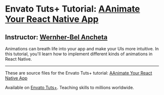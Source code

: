 # Envato Tuts+ Tutorial: [AAnimate Your React Native App][published url]
## Instructor: [Wernher-Bel Ancheta][instructor url]


Animations can breath life into your app and make your UIs more intuitive. In this tutorial, you'll learn how to implement different kinds of animations in React Native.


------

These are source files for the Envato Tuts+ tutorial: [AAnimate Your React Native App][published url]

Available on [Envato Tuts+](https://tutsplus.com). Teaching skills to millions worldwide.

[published url]: http://code.tutsplus.com/tutorials/working-with-animations-in-react-native--cms-27328
[instructor url]: https://tutsplus.com/authors/wernher-bel-ancheta
